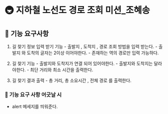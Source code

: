 # 🚇 지하철 노선도 경로 조회 미션_조혜송


## 🚀 기능 요구사항
  1. 길 찾기 정보 입력 받기 기능
    - 출발지 , 도착지 , 경로 조회 방법을 입력 받는다.
    - 출발지 와 도착의 글자는 2이상 이어야한다.
    - 존재하는 역의 경로만 입력 가능하다.

  2. 길 찾기 기능
    - 출발지와 도착지가 연결 되어 있어야한다.
    - 출발지와 도착지는 달라야한다.
    - 최단 거리와 최소 시간을 출력한다.

  3. 길 찾기 결과 출력
    - 총 거리, 총 소요시간 , 전체 경로 를 출력한다.

### 🚀 기능 요구 사항 어긋날 시
   - alert 메세지를 띄워준다.
    

